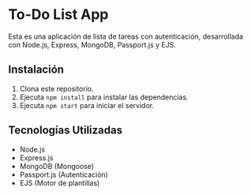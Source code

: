 # To-Do List App

Esta es una aplicación de lista de tareas con autenticación, desarrollada con Node.js, Express, MongoDB, Passport.js y EJS.

## Instalación

1. Clona este repositorio.
2. Ejecuta `npm install` para instalar las dependencias.
3. Ejecuta `npm start` para iniciar el servidor.

## Tecnologías Utilizadas

- Node.js
- Express.js
- MongoDB (Mongoose)
- Passport.js (Autenticación)
- EJS (Motor de plantillas)
